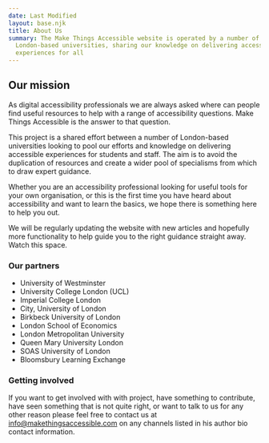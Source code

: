 ```yaml
---
date: Last Modified
layout: base.njk
title: About Us
summary: The Make Things Accessible website is operated by a number of
  London-based universities, sharing our knowledge on delivering accessible
  experiences for all
---
```

## Our mission

A﻿s digital accessibility professionals we are always asked where can people find useful resources to help with a range of accessibility questions. Make Things Accessible is the answer to that question.

This project is a shared effort between a number of London-based universities looking to pool our efforts and knowledge on delivering accessible experiences for students and staff. The aim is to avoid the duplication of resources and create a wider pool of specialisms from which to draw expert guidance.

Whether you are an accessibility professional looking for useful tools for your own organisation, or this is the first time you have heard about accessibility and want to learn the basics, we hope there is something here to help you out.

W﻿e will be regularly updating the website with new articles and hopefully more functionality to help guide you to the right guidance straight away. Watch this space.

### Our partners

* University of Westminster
* University College London (U﻿CL)
* Imperial College London
* City, University of London
* Birkbeck University of London
* London School of Economics
* London Metropolitan University
* Queen Mary University London
* SOAS University of London
* Bloomsbury Learning Exchange

### Getting involved

I﻿f you want to get involved with with project, have something to contribute, have seen something that is not quite right, or want to talk to us for any other reason please feel free to contact us at [info@makethingsaccessible.com](mailto:info@makethingsaccessible.com) on any channels listed in his author bio contact information.